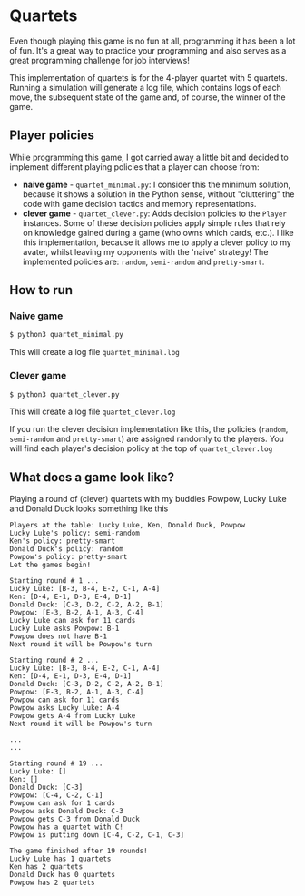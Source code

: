 # Quartets

Even though playing this game is no fun at all, programming it has been a lot of fun. It's a great way to practice your programming and also serves as a great programming challenge for job interviews!

This implementation of quartets is for the 4-player quartet with 5 quartets. Running a simulation will generate a log file, which contains logs of each move, the subsequent state of the game and, of course, the winner of the game. 

## Player policies

While programming this game, I got carried away a little bit and decided to implement different playing policies that a player can choose from:
- **naive game** - `quartet_minimal.py`: I consider this the minimum solution, because it shows a solution in the Python sense, without "cluttering" the code  with game decision tactics and memory representations.
- **clever game** - `quartet_clever.py`: Adds decision policies to the `Player` instances. Some of these decision policies apply simple rules that rely on knowledge gained during a game (who owns which cards, etc.). I like this implementation, because it allows me to apply a clever policy to my avater, whilst leaving my opponents with the 'naive' strategy! The implemented policies are: `random`, `semi-random` and `pretty-smart`.

## How to run

### Naive game

```bash
$ python3 quartet_minimal.py
```
This will create a log file `quartet_minimal.log`

### Clever game 

```bash
$ python3 quartet_clever.py
```

This will create a log file `quartet_clever.log`

If you run the clever decision implementation like this, the policies (`random`, `semi-random` and `pretty-smart`) are assigned randomly to the players. You will find each player's decision policy at the top of `quartet_clever.log`

## What does a game look like?
Playing a round of (clever) quartets with my buddies Powpow, Lucky Luke and Donald Duck looks something like this
```
Players at the table: Lucky Luke, Ken, Donald Duck, Powpow
Lucky Luke's policy: semi-random
Ken's policy: pretty-smart
Donald Duck's policy: random
Powpow's policy: pretty-smart
Let the games begin!

Starting round # 1 ...
Lucky Luke: [B-3, B-4, E-2, C-1, A-4]
Ken: [D-4, E-1, D-3, E-4, D-1]
Donald Duck: [C-3, D-2, C-2, A-2, B-1]
Powpow: [E-3, B-2, A-1, A-3, C-4]
Lucky Luke can ask for 11 cards
Lucky Luke asks Powpow: B-1
Powpow does not have B-1
Next round it will be Powpow's turn

Starting round # 2 ...
Lucky Luke: [B-3, B-4, E-2, C-1, A-4]
Ken: [D-4, E-1, D-3, E-4, D-1]
Donald Duck: [C-3, D-2, C-2, A-2, B-1]
Powpow: [E-3, B-2, A-1, A-3, C-4]
Powpow can ask for 11 cards
Powpow asks Lucky Luke: A-4
Powpow gets A-4 from Lucky Luke
Next round it will be Powpow's turn

...
...

Starting round # 19 ...
Lucky Luke: []
Ken: []
Donald Duck: [C-3]
Powpow: [C-4, C-2, C-1]
Powpow can ask for 1 cards
Powpow asks Donald Duck: C-3
Powpow gets C-3 from Donald Duck
Powpow has a quartet with C!
Powpow is putting down [C-4, C-2, C-1, C-3]

The game finished after 19 rounds!
Lucky Luke has 1 quartets
Ken has 2 quartets
Donald Duck has 0 quartets
Powpow has 2 quartets
```
